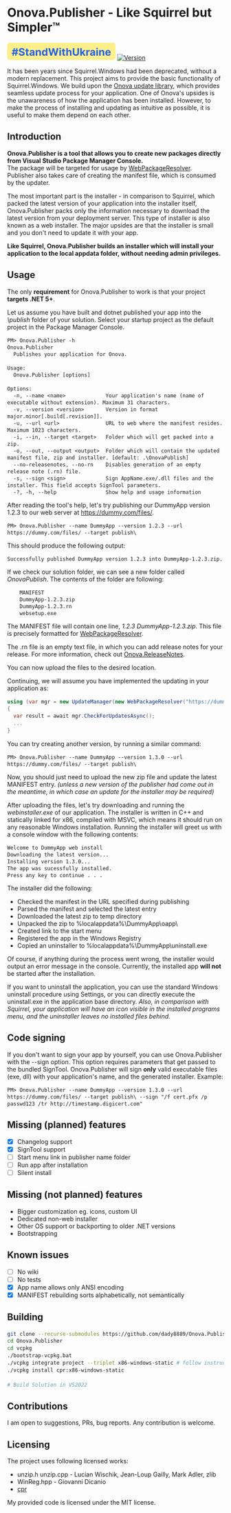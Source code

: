 # Onova.Publisher - Like Squirrel but Simpler™
[![Stand With Ukraine](https://raw.githubusercontent.com/vshymanskyy/StandWithUkraine/main/badges/StandWithUkraine.svg)](https://vshymanskyy.github.io/StandWithUkraine)
[![Version](https://img.shields.io/nuget/v/Onova.Publisher.svg)](https://nuget.org/packages/Onova.Publisher)


It has been years since Squirrel.Windows had been deprecated, without a modern replacement.
This project aims to provide the basic functionality of Squirrel.Windows.
We build upon the [Onova update library](https://github.com/Tyrrrz/Onova), which provides seamless update process for your application.
One of Onova's upsides is the unawareness of how the application has been installed.
However, to make the process of installing and updating as intuitive as possible, it is useful to make them depend on each other.

## Introduction

**Onova.Publisher is a tool that allows you to create new packages directly from Visual Studio Package Manager Console.**  
The package will be targeted for usage by [WebPackageResolver](https://github.com/Tyrrrz/Onova#webpackageresolver).  
Publisher also takes care of creating the manifest file, which is consumed by the updater.  

The most important part is the installer - in comparison to Squirrel, which packed the latest version of your application into the installer itself, Onova.Publisher packs only the information necessary to download the latest version from your deployment server.   This type of installer is also known as a web installer. The major upsides are that the installer is small and you don't need to update it with your app.  

**Like Squirrel, Onova.Publisher builds an installer which will install your application to the local appdata folder, without needing admin privileges.**  

## Usage
The only **requirement** for Onova.Publisher to work is that your project **targets .NET 5+**.

Let us assume you have built and dotnet published your app into the *\publish* folder of your solution.
Select your startup project as the default project in the Package Manager Console.

```
PM> Onova.Publisher -h
Onova.Publisher
  Publishes your application for Onova.

Usage:
  Onova.Publisher [options]

Options:
  -n, --name <name>             Your application's name (name of executable without extension). Maximum 31 characters.
  -v, --version <version>       Version in format major.minor[.build[.revision]].
  -u, --url <url>               URL to web where the manifest resides. Maximum 1023 characters.
  -i, --in, --target <target>   Folder which will get packed into a zip.
  -o, --out, --output <output>  Folder which will contain the updated manifest file, zip and installer. [default: .\OnovaPublish]
  --no-releasenotes, --no-rn    Disables generation of an empty release note (.rn) file.
  -s, --sign <sign>             Sign AppName.exe/.dll files and the installer. This field accepts SignTool parameters.
  -?, -h, --help                Show help and usage information
```

After reading the tool's help, let's try publishing our DummyApp version 1.2.3 to our web server at https://dummy.com/files/.

```
PM> Onova.Publisher --name DummyApp --version 1.2.3 --url https://dummy.com/files/ --target publish\
```

This should produce the following output:
```
Successfully published DummyApp version 1.2.3 into DummyApp-1.2.3.zip.
```
If we check our solution folder, we can see a new folder called *OnovaPublish*.
The contents of the folder are following:
```
    MANIFEST
    DummyApp-1.2.3.zip
    DummyApp-1.2.3.rn
    websetup.exe
```
The MANIFEST file will contain one line, *1.2.3 DummyApp-1.2.3.zip*. This file is precisely formatted for [WebPackageResolver](https://github.com/Tyrrrz/Onova#webpackageresolver).

The .rn file is an empty text file, in which you can add release notes for your release. For more information, check out [Onova.ReleaseNotes](https://github.com/dady8889/Onova.ReleaseNotes).

You can now upload the files to the desired location.  

Continuing, we will assume you have implemented the updating in your application as:
```csharp
using (var mgr = new UpdateManager(new WebPackageResolver("https://dummy.com/files/MANIFEST"), new ZipPackageExtractor()))
{
  var result = await mgr.CheckForUpdatesAsync();
  ...
}
```

You can try creating another version, by running a similar command:
```
PM> Onova.Publisher --name DummyApp --version 1.3.0 --url https://dummy.com/files/ --target publish\
```
Now, you should just need to upload the new zip file and update the latest MANIFEST entry. *(unless a new version of the publisher had come out in the meantime, in which case an update for the installer may be required)*

After uploading the files, let's try downloading and running the *webinstaller.exe* of our application.
The installer is written in C++ and statically linked for x86, compiled with MSVC, which means it should run on any reasonable Windows installation.
Running the installer will greet us with a console window with the following contents:
```
Welcome to DummyApp web install
Downloading the latest version...
Installing version 1.3.0...
The app was sucessfully installed.
Press any key to continue . . .
```

The installer did the following:
* Checked the manifest in the URL specified during publishing
* Parsed the manifest and selected the latest entry
* Downloaded the latest zip to temp directory
* Unpacked the zip to %localappdata%\DummyApp\oapp\
* Created link to the start menu
* Registered the app in the Windows Registry
* Copied an uninstaller to %localappdata%\DummyApp\uninstall.exe

Of course, if anything during the process went wrong, the installer would output an error message in the console.
Currently, the installed app **will not** be started after the installation.

If you want to uninstall the application, you can use the standard Windows uninstall procedure using Settings, or you can directly execute the uninstall.exe in the application base directory. *Also, in comparison with Squirrel, your application will have an icon visible in the installed programs menu, and the uninstaller leaves no installed files behind.*

## Code signing

If you don't want to sign your app by yourself, you can use Onova.Publisher with the --sign option.
This option requires parameters that get passed to the bundled SignTool.
Onova.Publisher will sign **only** valid executable files (exe, dll) with your application's name, and the generated installer. Example:
```
PM> Onova.Publisher --name DummyApp --version 1.3.0 --url https://dummy.com/files/ --target publish\ --sign "/f cert.pfx /p passwd123 /tr http://timestamp.digicert.com"
```

## Missing (planned) features
- [x] Changelog support
- [x] SignTool support
- [ ] Start menu link in publisher name folder
- [ ] Run app after installation
- [ ] Silent install

## Missing (not planned) features
* Bigger customization eg. icons, custom UI
* Dedicated non-web installer
* Other OS support or backporting to older .NET versions
* Bootstrapping

## Known issues
- [ ] No wiki
- [ ] No tests
- [x] App name allows only ANSI encoding
- [x] MANIFEST rebuilding sorts alphabetically, not semantically

## Building

```sh
git clone --recurse-submodules https://github.com/dady8889/Onova.Publisher.git
cd Onova.Publisher
cd vcpkg
./bootstrap-vcpkg.bat
./vcpkg integrate project --triplet x86-windows-static # follow instructions
./vcpkg install cpr:x86-windows-static

# Build Solution in VS2022
```

## Contributions
I am open to suggestions, PRs, bug reports.
Any contribution is welcome.

## Licensing
The project uses following licensed works:

* unzip.h unzip.cpp - Lucian Wischik, Jean-Loup Gailly, Mark Adler, zlib
* WinReg.hpp - Giovanni Dicanio
* [cpr](https://github.com/libcpr/cpr)

My provided code is licensed under the MIT license.
